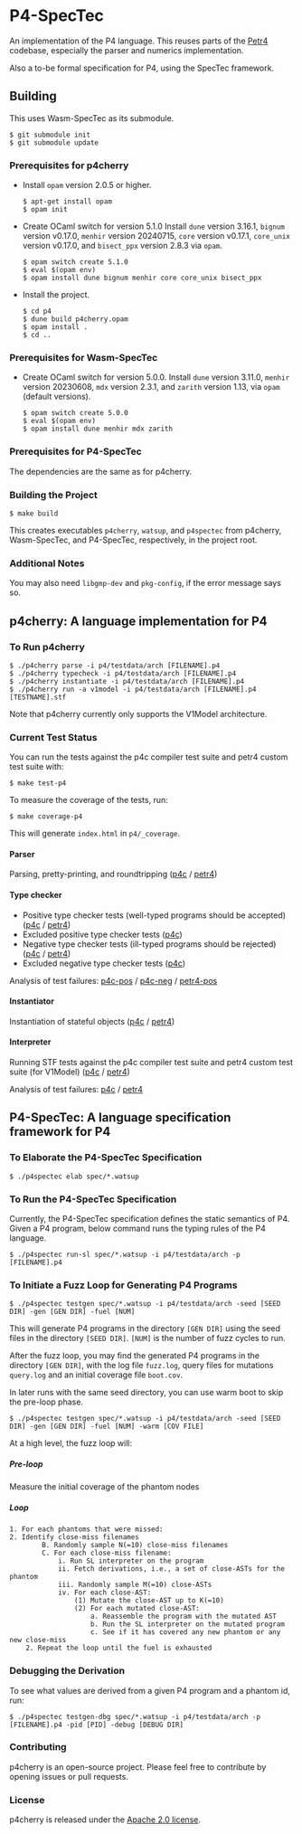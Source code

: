 # P4-SpecTec

An implementation of the P4 language.
This reuses parts of the [Petr4](https://github.com/verified-network-toolchain/petr4) codebase, especially the parser and numerics implementation.

Also a to-be formal specification for P4, using the SpecTec framework.

## Building
This uses Wasm-SpecTec as its submodule.

```shell
$ git submodule init
$ git submodule update
```

### Prerequisites for p4cherry

* Install `opam` version 2.0.5 or higher.
  ```shell
  $ apt-get install opam
  $ opam init
  ```

* Create OCaml switch for version 5.1.0
  Install `dune` version 3.16.1, `bignum` version v0.17.0, `menhir` version 20240715, `core` version v0.17.1, `core_unix` version v0.17.0, and `bisect_ppx` version 2.8.3 via `opam`.
  ```shell
  $ opam switch create 5.1.0
  $ eval $(opam env)
  $ opam install dune bignum menhir core core_unix bisect_ppx
  ```

* Install the project.
  ```shell
  $ cd p4
  $ dune build p4cherry.opam 
  $ opam install .
  $ cd ..
  ```

### Prerequisites for Wasm-SpecTec

* Create OCaml switch for version 5.0.0.
  Install `dune` version 3.11.0, `menhir` version 20230608, `mdx` version 2.3.1, and `zarith` version 1.13, via `opam` (default versions).
  ```shell
  $ opam switch create 5.0.0
  $ eval $(opam env)
  $ opam install dune menhir mdx zarith
  ```

### Prerequisites for P4-SpecTec

The dependencies are the same as for p4cherry.

### Building the Project

```shell
$ make build
```

This creates executables `p4cherry`, `watsup`, and `p4spectec` from p4cherry, Wasm-SpecTec, and P4-SpecTec, respectively, in the project root.

### Additional Notes

You may also need `libgmp-dev` and `pkg-config`, if the error message says so.

## p4cherry: A language implementation for P4

### To Run p4cherry

```shell
$ ./p4cherry parse -i p4/testdata/arch [FILENAME].p4
$ ./p4cherry typecheck -i p4/testdata/arch [FILENAME].p4
$ ./p4cherry instantiate -i p4/testdata/arch [FILENAME].p4
$ ./p4cherry run -a v1model -i p4/testdata/arch [FILENAME].p4 [TESTNAME].stf
```

Note that p4cherry currently only supports the V1Model architecture.

### Current Test Status

You can run the tests against the p4c compiler test suite and petr4 custom test suite with:

```shell
$ make test-p4
```

To measure the coverage of the tests, run:

```shell
$ make coverage-p4
```

This will generate `index.html` in `p4/_coverage`.

#### Parser

Parsing, pretty-printing, and roundtripping ([p4c](p4/test/parse_p4c.expected) / [petr4](p4/test/parse_petr4.expected))

#### Type checker

* Positive type checker tests (well-typed programs should be accepted) ([p4c](p4/test/typecheck_pos_p4c.expected) / [petr4](p4/status/petr4/typecheck_pos_petr4.expected))
* Excluded positive type checker tests ([p4c](p4/test/typecheck_pos_p4c_excluded.expected))
* Negative type checker tests (ill-typed programs should be rejected) ([p4c](p4/test/typecheck_neg_p4c.expected) / [petr4](p4/test/typecheck_neg_petr4.expected))
* Excluded negative type checker tests ([p4c](p4/test/typecheck_neg_p4c_excluded.expected))

Analysis of test failures: [p4c-pos](p4/status/p4c/typecheck-pos.analysis.md) / [p4c-neg](p4/status/p4c/typecheck-neg.analysis.md) / [petr4-pos](p4/status/petr4/typecheck-pos.analysis.md)

#### Instantiator

Instantiation of stateful objects ([p4c](p4/test/instantiate_p4c.expected) / [petr4](p4/test/instantiate_petr4.expected))

#### Interpreter

Running STF tests against the p4c compiler test suite and petr4 custom test suite (for V1Model) ([p4c](p4/test/run_v1model_p4c.expected) / [petr4](p4/test/run_v1model_petr4.expected))

Analysis of test failures: [p4c](p4/status/p4c/run-v1model.analysis.md) / [petr4](p4/status/petr4/run-v1model.analysis.md)

## P4-SpecTec: A language specification framework for P4

### To Elaborate the P4-SpecTec Specification

```shell
$ ./p4spectec elab spec/*.watsup
```

### To Run the P4-SpecTec Specification

Currently, the P4-SpecTec specification defines the static semantics of P4.
Given a P4 program, below command runs the typing rules of the P4 language.

```shell
$ ./p4spectec run-sl spec/*.watsup -i p4/testdata/arch -p [FILENAME].p4
```

### To Initiate a Fuzz Loop for Generating P4 Programs

```shell
$ ./p4spectec testgen spec/*.watsup -i p4/testdata/arch -seed [SEED DIR] -gen [GEN DIR] -fuel [NUM]
```

This will generate P4 programs in the directory `[GEN DIR]` using the seed files in the directory `[SEED DIR]`.
`[NUM]` is the number of fuzz cycles to run.

After the fuzz loop, you may find the generated P4 programs in the directory `[GEN DIR]`, with the log file `fuzz.log`,
query files for mutations `query.log` and an initial coverage file `boot.cov`.

In later runs with the same seed directory, you can use warm boot to skip the pre-loop phase.

```shell
$ ./p4spectec testgen spec/*.watsup -i p4/testdata/arch -seed [SEED DIR] -gen [GEN DIR] -fuel [NUM] -warm [COV FILE]
```

At a high level, the fuzz loop will:

##### Pre-loop

Measure the initial coverage of the phantom nodes

##### Loop

```
1. For each phantoms that were missed:
2. Identify close-miss filenames
        B. Randomly sample N(=10) close-miss filenames
        C. For each close-miss filename:
            i. Run SL interpreter on the program
            ii. Fetch derivations, i.e., a set of close-ASTs for the phantom
            iii. Randomly sample M(=10) close-ASTs
            iv. For each close-AST:
                (1) Mutate the close-AST up to K(=10)
                (2) For each mutated close-AST:
                    a. Reassemble the program with the mutated AST
                    b. Run the SL interpreter on the mutated program
                    c. See if it has covered any new phantom or any new close-miss
    2. Repeat the loop until the fuel is exhausted
```

### Debugging the Derivation

To see what values are derived from a given P4 program and a phantom id, run:

```
$ ./p4spectec testgen-dbg spec/*.watsup -i p4/testdata/arch -p [FILENAME].p4 -pid [PID] -debug [DEBUG DIR]
```

### Contributing

p4cherry is an open-source project. Please feel free to contribute by opening issues or pull requests.

### License

p4cherry is released under the [Apache 2.0 license](LICENSE).
